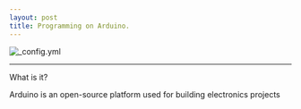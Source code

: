 ```yaml
---
layout: post
title: Programming on Arduino.
---
```


![_config.yml](https://www.arduino.cc/en/uploads/Main/Arduino_at_Heart-01.svg)

___

What is it?

Arduino is an open-source platform used for building electronics projects
